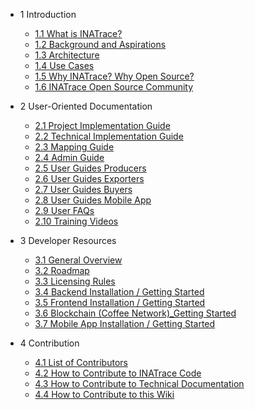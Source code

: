 * 1 Introduction
  * [1.1 What is INATrace?](1.1_What_is_INATrace.md)
  * [1.2 Background and Aspirations](1.2_Background_and_Aspirations.md)
  * [1.3 Architecture](1.3_Architecture.md)
  * [1.4 Use Cases](1.4_Use_Cases.md)
  * [1.5 Why INATrace? Why Open Source?](1.5_Why_INATrace_Why_Open_Source.md)
  * [1.6 INATrace Open Source Community](1.6_INATrace_Open_Source_Community.md)
  
* 2 User-Oriented Documentation
  * [2.1 Project Implementation Guide](2.1_Project_Implementation_Guide.md)
  * [2.2 Technical Implementation Guide](2.2_Technical_Implementation_Guide.md)
  * [2.3 Mapping Guide](2.3_Mapping_Guide.md)
  * [2.4 Admin Guide](2.4_Admin_Guide.md)
  * [2.5 User Guides Producers](2.5_User_Guides_Producers.md)
  * [2.6 User Guides Exporters](2.6_User_Guides_Exporters.md)
  * [2.7 User Guides Buyers](2.7_User_Guides_Buyers.md)
  * [2.8 User Guides Mobile App](2.8_User_Guides_Mobile_App.md)
  * [2.9 User FAQs](2.9_User_FAQs.md)
  * [2.10 Training Videos](2.10_Training_Videos.md)

 * 3 Developer Resources
   * [3.1 General Overview](3.1_General_Overview.md)
   * [3.2 Roadmap](3.2_Roadmap.md)
   * [3.3 Licensing Rules](3.3_Licensing_Rules.md)
   * [3.4 Backend Installation / Getting Started](3.4_Backend_Installation_Getting_Started.md)
   * [3.5 Frontend Installation / Getting Started](3.5_Frontend_Installation_Getting_Started.md)
   * [3.6 Blockchain (Coffee Network)_Getting Started](3.6_Blockchain_Coffee_Network_Getting_Started.md)
   * [3.7 Mobile App Installation / Getting Started](3.7_Mobile_App_Installation_Getting_Started.md)

 * 4 Contribution
   * [4.1 List of Contributors](4.1_List_of_Contributors.md)
   * [4.2 How to Contribute to INATrace Code](4.2_How_to_Contribute_to_INATrace_Code.md)
   * [4.3 How to Contribute to Technical Documentation](4.3_How_to_Contribute_to_Technical_Documentation.md)
   * [4.4 How to Contribute to this Wiki](4.4_How_to_Contribute_to_this_Wiki.md)

